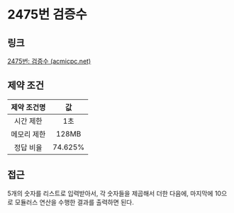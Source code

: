 # 2475번 검증수

## 링크

[2475번: 검증수 (acmicpc.net)](https://www.acmicpc.net/problem/2475)

## 제약 조건

| 제약 조건명 |   값    |
| :---------: | :-----: |
|  시간 제한  |   1초   |
| 메모리 제한 |  128MB  |
|  정답 비율  | 74.625% |

## 접근

5개의 숫자를 리스트로 입력받아서, 각 숫자들을 제곱해서 더한 다음에, 마지막에 10으로 모듈러스 연산을 수행한 결과를 출력하면 된다.

